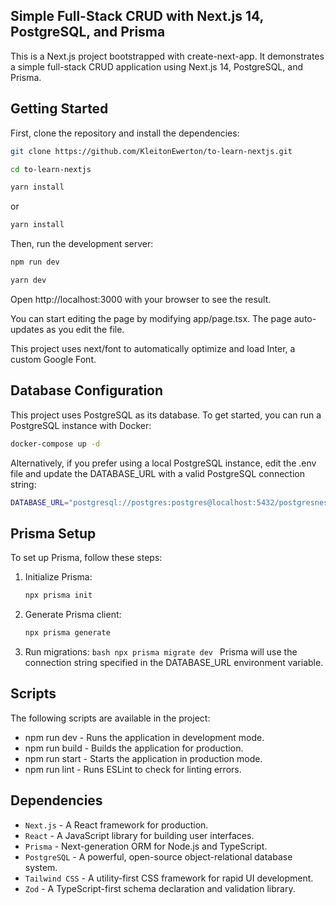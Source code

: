 ## Simple Full-Stack CRUD with Next.js 14, PostgreSQL, and Prisma

This is a Next.js project bootstrapped with create-next-app. It demonstrates a simple full-stack CRUD application using Next.js 14, PostgreSQL, and Prisma.

## Getting Started

First, clone the repository and install the dependencies:

```bash
git clone https://github.com/KleitonEwerton/to-learn-nextjs.git
```

```bash
cd to-learn-nextjs
```

```bash
yarn install
```

or

```bash
yarn install
```

Then, run the development server:

```bash
npm run dev
```

```bash
yarn dev
```

Open http://localhost:3000 with your browser to see the result.

You can start editing the page by modifying app/page.tsx. The page auto-updates as you edit the file.

This project uses next/font to automatically optimize and load Inter, a custom Google Font.

## Database Configuration

This project uses PostgreSQL as its database. To get started, you can run a PostgreSQL instance with Docker:

```bash
docker-compose up -d
```

Alternatively, if you prefer using a local PostgreSQL instance, edit the .env file and update the DATABASE_URL with a valid PostgreSQL connection string:

```bash
DATABASE_URL="postgresql://postgres:postgres@localhost:5432/postgresnest"
```

## Prisma Setup

To set up Prisma, follow these steps:

1. Initialize Prisma:

   ```bash
   npx prisma init
   ```

2. Generate Prisma client:
   ```bash
   npx prisma generate
   ```
3. Run migrations:
   `bash
 npx prisma migrate dev
 `
   Prisma will use the connection string specified in the DATABASE_URL environment variable.

## Scripts

The following scripts are available in the project:

- npm run dev - Runs the application in development mode.
- npm run build - Builds the application for production.
- npm run start - Starts the application in production mode.
- npm run lint - Runs ESLint to check for linting errors.

## Dependencies

- `Next.js` - A React framework for production.
- `React` - A JavaScript library for building user interfaces.
- `Prisma` - Next-generation ORM for Node.js and TypeScript.
- `PostgreSQL` - A powerful, open-source object-relational database system.
- `Tailwind CSS` - A utility-first CSS framework for rapid UI development.
- `Zod` - A TypeScript-first schema declaration and validation library.
